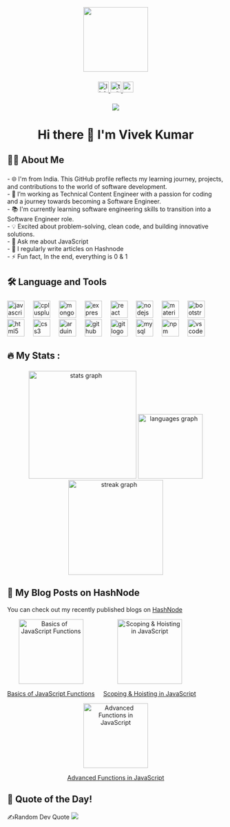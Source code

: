 <div align="center">
  <img height="150" src="https://camo.githubusercontent.com/62da68eb62b1e5f175f7d1f0191dd89a653d7908feb22d37d4a0ab07365d6791/68747470733a2f2f6d656469612e67697068792e636f6d2f6d656469612f4d3967624264396e6244724f5475314d71782f67697068792e676966"/>
</div>

###

<div align="center">
  <a href="https://www.linkedin.com/in/vivek-kumar-tenacious/" target="_blank">
    <img src="https://img.shields.io/static/v1?message=LinkedIn&logo=linkedin&label=&color=0077B5&logoColor=white&labelColor=&style=for-the-badge" height="25" alt="linkedin logo"  />
  </a>
  <a href="https://twitter.com/VivekKumar87458" target="_blank">
    <img src="https://img.shields.io/static/v1?message=Twitter&logo=twitter&label=&color=1DA1F2&logoColor=white&labelColor=&style=for-the-badge" height="25" alt="twitter logo"  />
  </a>
  <img src="https://img.shields.io/static/v1?message=Youtube&logo=youtube&label=&color=FF0000&logoColor=white&labelColor=&style=for-the-badge" height="25" alt="youtube logo"  />
</div>

###

<div align="center">
  <img src="https://visitor-badge.laobi.icu/badge?page_id=Tenacious-Developer.Tenacious-Developer&"  />
</div>

###

<h1 align="center">Hi there 👋 I'm Vivek Kumar</h1>

###

<h2 align="left">👩‍💻  About Me</h2>

###

<p align="left">- 🌐 I'm from India. This GitHub profile reflects my learning journey, projects, and contributions to the world of software development.<br>- 🔭 I’m working as Technical Content Engineer with a passion for coding and a journey towards becoming a Software Engineer.<br>- 📚 I'm currently learning software engineering skills to transition into a Software Engineer role.<br>- 💡 Excited about problem-solving, clean code, and building innovative solutions.<br>- 💬 Ask me about JavaScript<br>- 📝 I regularly write articles on Hashnode<br>- ⚡ Fun fact, In the end, everything is 0 & 1</p>

###

<h2 align="left">🛠 Language and Tools</h2>

###

<div align="left">
  <img src="https://cdn.jsdelivr.net/gh/devicons/devicon/icons/javascript/javascript-original.svg" height="40" alt="javascript logo"  />
  <img width="12" />
  <img src="https://cdn.jsdelivr.net/gh/devicons/devicon/icons/cplusplus/cplusplus-original.svg" height="40" alt="cplusplus logo"  />
  <img width="12" />
  <img src="https://cdn.jsdelivr.net/gh/devicons/devicon/icons/mongodb/mongodb-original.svg" height="40" alt="mongodb logo"  />
  <img width="12" />
  <img src="https://cdn.jsdelivr.net/gh/devicons/devicon/icons/express/express-original.svg" height="40" alt="express logo"  />
  <img width="12" />
  <img src="https://cdn.jsdelivr.net/gh/devicons/devicon/icons/react/react-original.svg" height="40" alt="react logo"  />
  <img width="12" />
  <img src="https://cdn.jsdelivr.net/gh/devicons/devicon/icons/nodejs/nodejs-original.svg" height="40" alt="nodejs logo"  />
  <img width="12" />
  <img src="https://cdn.jsdelivr.net/gh/devicons/devicon/icons/materialui/materialui-original.svg" height="40" alt="materialui logo"  />
  <img width="12" />
  <img src="https://cdn.jsdelivr.net/gh/devicons/devicon/icons/bootstrap/bootstrap-original.svg" height="40" alt="bootstrap logo"  />
  <img width="12" />
  <img src="https://cdn.jsdelivr.net/gh/devicons/devicon/icons/html5/html5-original.svg" height="40" alt="html5 logo"  />
  <img width="12" />
  <img src="https://cdn.jsdelivr.net/gh/devicons/devicon/icons/css3/css3-original.svg" height="40" alt="css3 logo"  />
  <img width="12" />
  <img src="https://cdn.jsdelivr.net/gh/devicons/devicon/icons/arduino/arduino-original.svg" height="40" alt="arduino logo"  />
  <img width="12" />
  <img src="https://cdn.jsdelivr.net/gh/devicons/devicon/icons/github/github-original.svg" height="40" alt="github logo"  />
  <img width="12" />
  <img src="https://cdn.jsdelivr.net/gh/devicons/devicon/icons/git/git-original.svg" height="40" alt="git logo"  />
  <img width="12" />
  <img src="https://cdn.jsdelivr.net/gh/devicons/devicon/icons/mysql/mysql-original.svg" height="40" alt="mysql logo"  />
  <img width="12" />
  <img src="https://cdn.jsdelivr.net/gh/devicons/devicon/icons/npm/npm-original-wordmark.svg" height="40" alt="npm logo"  />
  <img width="12" />
  <img src="https://cdn.jsdelivr.net/gh/devicons/devicon/icons/vscode/vscode-original.svg" height="40" alt="vscode logo"  />
</div>

###

<h2 align="left">🔥   My Stats :</h2>

###

<div align="center">
  <img src="https://github-readme-stats.vercel.app/api?username=Tenacious-Developer&hide_title=false&hide_rank=false&show_icons=true&include_all_commits=true&count_private=true&disable_animations=false&theme=vue&locale=en&hide_border=false&order=1" height="250" alt="stats graph"  />
  <img src="https://github-readme-stats.vercel.app/api/top-langs?username=Tenacious-Developer&locale=en&hide_title=false&layout=compact&card_width=320&langs_count=5&theme=vue&hide_border=false&order=2" height="150" alt="languages graph"  />
  <img src="https://streak-stats.demolab.com?user=Tenacious-Developer&locale=en&mode=daily&theme=vue&hide_border=false&border_radius=5&order=3" height="220" alt="streak graph"  />
</div>

###

<h2 align="left">📝   My Blog Posts on HashNode</h2>

<p>You can check out my recently published blogs on <a href="https://tenacious.hashnode.dev/" target="_blank">HashNode</a></p>

<div align="center">
  <div style="display: flex; align-items: flex-start;">
    <div>
      <a href="https://tenacious.hashnode.dev/basics-of-javascript-functions" target="_blank">
        <img src="https://cdn.hashnode.com/res/hashnode/image/stock/unsplash/cckf4TsHAuw/upload/10b39af28f587044437cfcff2499f235.jpeg?w=1600&h=840&fit=crop&crop=entropy&auto=compress,format&format=webp" height="150" alt="Basics of JavaScript Functions" />
        <p>Basics of JavaScript Functions</p>
      </a>
    </div>
    <div style="margin-left: 20px;">
      <a href="https://tenacious.hashnode.dev/scoping-hoisting-in-javascript" target="_blank">
        <img src="https://cdn.hashnode.com/res/hashnode/image/stock/unsplash/qaedPly-Uro/upload/bfe35340b9550fb424374f2247fe58d2.jpeg?w=1600&h=840&fit=crop&crop=entropy&auto=compress,format&format=webp" height="150" alt="Scoping & Hoisting in JavaScript" />
        <p>Scoping & Hoisting in JavaScript</p>
      </a>
    </div>
  </div>
  
  <div>
    <a href="https://tenacious.hashnode.dev/advanced-functions-in-javascript" target="_blank">
      <img src="https://cdn.hashnode.com/res/hashnode/image/stock/unsplash/gnyA8vd3Otc/upload/994aab99449d30547572e0a4505b9cfe.jpeg?w=1600&h=840&fit=crop&crop=entropy&auto=compress,format&format=webp" height="150" alt="Advanced Functions in JavaScript" />
      <p>Advanced Functions in JavaScript</p>
    </a>
  </div>
</div>


### 

###
<h2>💬 Quote of the Day!</h2>


✍️Random Dev Quote
![](https://quotes-github-readme.vercel.app/api?type=horizontal&theme=radical)

###
